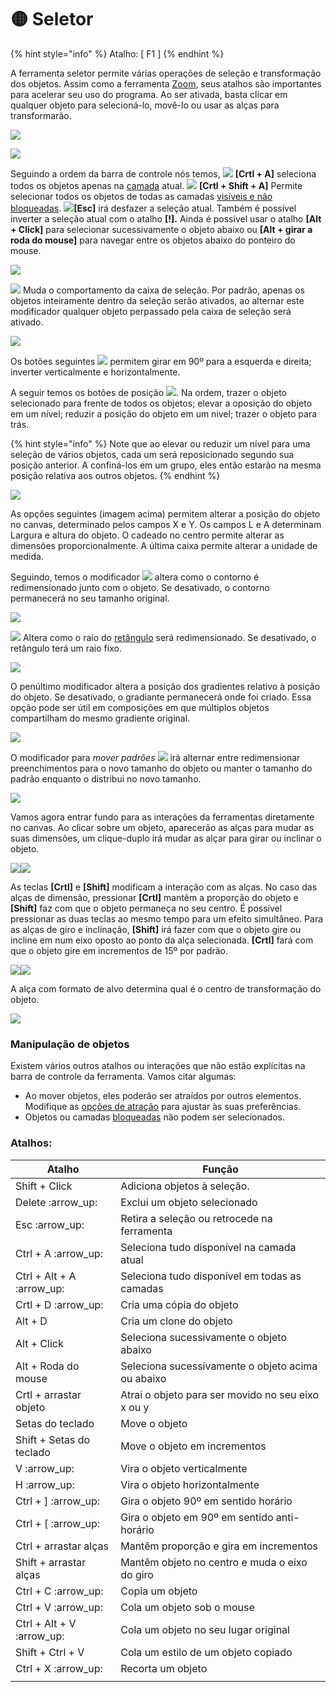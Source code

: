 # 🟡 Seletor

{% hint style="info" %}
Atalho: \[ F1 ]
{% endhint %}

A ferramenta seletor permite várias operações de seleção e transformação dos objetos. Assim como a ferramenta [Zoom](zoom.md), seus atalhos são importantes para acelerar seu uso do programa. Ao ser ativada, basta clicar em qualquer objeto para selecioná-lo, movê-lo ou usar as alças para transformarão.

![](<../.gitbook/assets/Peek 01-07-2022 13-33.gif>)

![](../.gitbook/assets/1)

Seguindo a ordem da barra de controle nós temos, ![](<../.gitbook/assets/image (49) (1).png>) **\[Crtl + A]** seleciona todos os objetos apenas na [camada](../paineis/camadas-e-objetos.md) atual. ![](<../.gitbook/assets/image (45) (1) (1).png>) **\[Crtl + Shift + A]** Permite selecionar todos os objetos de todas as camadas [visíveis e não bloqueadas](../paineis/camadas-e-objetos.md#visivel-e-bloqueado). ![](<../.gitbook/assets/image (17) (1) (1).png>)**\[Esc]** irá desfazer a seleção atual. Também é possível inverter a seleção atual com o atalho **\[!].**  Ainda é possível usar o atalho **\[Alt + Click]** para selecionar sucessivamente o objeto abaixo ou **\[Alt + girar a roda do mouse]** para navegar entre os objetos abaixo do ponteiro do mouse.

![](<../.gitbook/assets/Peek 01-07-2022 14-40.gif>)

![](<../.gitbook/assets/image (20) (1) (1).png>) Muda o comportamento da caixa de seleção. Por padrão, apenas os objetos inteiramente dentro da seleção serão ativados, ao alternar este modificador qualquer objeto perpassado pela caixa de seleção será ativado.

![](<../.gitbook/assets/Peek 01-07-2022 13-39.gif>)

Os botões seguintes ![](<../.gitbook/assets/image (36) (1) (1).png>) permitem girar em 90º para a esquerda e direita; inverter verticalmente e horizontalmente.&#x20;

A seguir temos os botões de posição ![](<../.gitbook/assets/image (27) (1) (1).png>). Na ordem, trazer o objeto selecionado para frente de todos os objetos; elevar a oposição do objeto em um nível; reduzir a posição do objeto em um nivel; trazer o objeto para trás.

{% hint style="info" %}
Note que ao elevar ou reduzir um nível para uma seleção de vários objetos, cada um será reposicionado segundo sua posição anterior. A confiná-los em um grupo, eles então estarão na mesma posição relativa aos outros objetos.
{% endhint %}

![](<../.gitbook/assets/image (42) (1).png>)

As opções seguintes (imagem acima) permitem alterar a posição do objeto no canvas, determinado pelos campos X e Y. Os campos L e A determinam Largura e altura do objeto. O cadeado no centro permite alterar as dimensões proporcionalmente. A última caixa permite alterar a unidade de medida.

Seguindo, temos o modificador ![](<../.gitbook/assets/image (37) (1) (1).png>) altera como o contorno é redimensionado junto com o objeto. Se desativado, o contorno permanecerá no seu tamanho original.

![](<../.gitbook/assets/Peek 01-07-2022 14-03.gif>)

![](<../.gitbook/assets/image (52) (1) (1).png>) Altera como o raio do [retângulo](retangulo.md) será redimensionado. Se desativado, o retângulo terá um raio fixo.&#x20;

![](<../.gitbook/assets/Peek 01-07-2022 14-04.gif>)

O penúltimo modificador altera a posição dos gradientes relativo à posição do objeto. Se desativado, o gradiante permanecerá onde foi criado. Essa opção pode ser útil em composições em que múltiplos objetos compartilham do mesmo gradiente original.

![](<../.gitbook/assets/Peek 01-07-2022 14-10.gif>)

O modificador para _mover padrões_ ![](../.gitbook/assets/2) irá alternar entre redimensionar preenchimentos para o novo tamanho do objeto ou manter o tamanho do padrão enquanto o distribui no novo tamanho.

![](../.gitbook/assets/3)

Vamos agora entrar fundo para as interações da ferramentas diretamente no canvas. Ao clicar sobre um objeto, aparecerão as alças para mudar as suas dimensões, um clique-duplo irá mudar as alçar para girar ou inclinar o objeto.

![](<../.gitbook/assets/image (35) (1).png>)![](<../.gitbook/assets/image (58) (1).png>)

As teclas **\[Crtl]** e **\[Shift]** modificam a interação com as alças. No caso das alças de dimensão, pressionar **\[Crtl]** mantêm a proporção do objeto e **\[Shift]** faz com que o objeto permaneça no seu centro. É possível pressionar as duas teclas ao mesmo tempo para um efeito simultâneo. Para as alças de giro e inclinação, **\[Shift]** irá fazer com que o objeto gire ou incline em num eixo oposto ao ponto da alça selecionada. **\[Crtl]** fará com que o objeto gire em incrementos de 15º por padrão.

![](<../.gitbook/assets/Peek 01-07-2022 14-54.gif>)![](<../.gitbook/assets/Peek 01-07-2022 14-59.gif>)

A alça com formato de alvo determina qual é o centro de transformação do objeto.&#x20;

![](<../.gitbook/assets/Peek 01-07-2022 15-04.gif>)

### Manipulação de objetos <a href="#_fzh6itdyg8ba" id="_fzh6itdyg8ba"></a>

Existem vários outros atalhos ou interações que não estão explícitas na barra de controle da ferramenta. Vamos citar algumas:&#x20;



* Ao mover objetos, eles poderão ser atraídos por outros elementos. Modifique as [opções de atração](../configuracoes-de-atracao.md) para ajustar às suas preferências.&#x20;
* Objetos ou camadas [bloqueadas](../paineis/camadas-e-objetos.md#visivel-e-bloqueado) não podem ser selecionados.

### Atalhos:

| Atalho                     | Função                                             |
| -------------------------- | -------------------------------------------------- |
| Shift + Click              | Adiciona objetos à seleção.                        |
| Delete :arrow\_up:         | Exclui um objeto selecionado                       |
| Esc :arrow\_up:            | Retira a seleção ou retrocede na ferramenta        |
| Ctrl + A :arrow\_up:       | Seleciona tudo disponível na camada atual          |
| Ctrl + Alt + A :arrow\_up: | Seleciona tudo disponível em todas as camadas      |
| Crtl + D :arrow\_up:       | Cria uma cópia do objeto                           |
| Alt + D                    | Cria um clone do objeto                            |
| Alt + Click                | Seleciona sucessivamente o objeto abaixo           |
| Alt + Roda do mouse        | Seleciona sucessivamente o objeto acima ou abaixo  |
| Crtl + arrastar objeto     | Atrai o objeto para ser movido no seu eixo x ou y  |
| Setas do teclado           | Move o objeto                                      |
| Shift + Setas do teclado   | Move o objeto em incrementos                       |
| V :arrow\_up:              | Vira o objeto verticalmente                        |
| H :arrow\_up:              | Vira o objeto horizontalmente                      |
| Ctrl + ] :arrow\_up:       | Gira o objeto 90º em sentido horário               |
| Ctrl + \[ :arrow\_up:      | Gira o objeto em 90º em sentido anti-horário       |
| Ctrl + arrastar alças      | Mantêm proporção e gira em incrementos             |
| Shift + arrastar alças     | Mantêm objeto no centro e muda o eixo do giro      |
| Ctrl + C :arrow\_up:       | Copia um objeto                                    |
| Ctrl + V :arrow\_up:       | Cola um objeto sob o mouse                         |
| Ctrl + Alt + V :arrow\_up: | Cola um objeto no seu lugar original               |
| Shift + Ctrl + V           | Cola um estilo de um objeto copiado                |
| Ctrl + X :arrow\_up:       | Recorta um objeto                                  |
|                            |                                                    |




